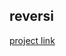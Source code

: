 reversi
-------

[project link](http://cs.lth.se/eda132-applied-artificial-intelligence/programming-assignments/search/)

